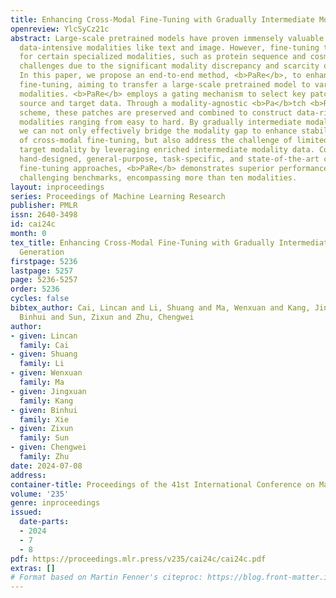 ```yaml
---
title: Enhancing Cross-Modal Fine-Tuning with Gradually Intermediate Modality Generation
openreview: YlcSyCz21c
abstract: Large-scale pretrained models have proven immensely valuable in handling
  data-intensive modalities like text and image. However, fine-tuning these models
  for certain specialized modalities, such as protein sequence and cosmic ray, poses
  challenges due to the significant modality discrepancy and scarcity of labeled data.
  In this paper, we propose an end-to-end method, <b>PaRe</b>, to enhance cross-modal
  fine-tuning, aiming to transfer a large-scale pretrained model to various target
  modalities. <b>PaRe</b> employs a gating mechanism to select key patches from both
  source and target data. Through a modality-agnostic <b>Pa</b>tch <b>Re</b>placement
  scheme, these patches are preserved and combined to construct data-rich intermediate
  modalities ranging from easy to hard. By gradually intermediate modality generation,
  we can not only effectively bridge the modality gap to enhance stability and transferability
  of cross-modal fine-tuning, but also address the challenge of limited data in the
  target modality by leveraging enriched intermediate modality data. Compared with
  hand-designed, general-purpose, task-specific, and state-of-the-art cross-modal
  fine-tuning approaches, <b>PaRe</b> demonstrates superior performance across three
  challenging benchmarks, encompassing more than ten modalities.
layout: inproceedings
series: Proceedings of Machine Learning Research
publisher: PMLR
issn: 2640-3498
id: cai24c
month: 0
tex_title: Enhancing Cross-Modal Fine-Tuning with Gradually Intermediate Modality
  Generation
firstpage: 5236
lastpage: 5257
page: 5236-5257
order: 5236
cycles: false
bibtex_author: Cai, Lincan and Li, Shuang and Ma, Wenxuan and Kang, Jingxuan and Xie,
  Binhui and Sun, Zixun and Zhu, Chengwei
author:
- given: Lincan
  family: Cai
- given: Shuang
  family: Li
- given: Wenxuan
  family: Ma
- given: Jingxuan
  family: Kang
- given: Binhui
  family: Xie
- given: Zixun
  family: Sun
- given: Chengwei
  family: Zhu
date: 2024-07-08
address:
container-title: Proceedings of the 41st International Conference on Machine Learning
volume: '235'
genre: inproceedings
issued:
  date-parts:
  - 2024
  - 7
  - 8
pdf: https://proceedings.mlr.press/v235/cai24c/cai24c.pdf
extras: []
# Format based on Martin Fenner's citeproc: https://blog.front-matter.io/posts/citeproc-yaml-for-bibliographies/
---
```

